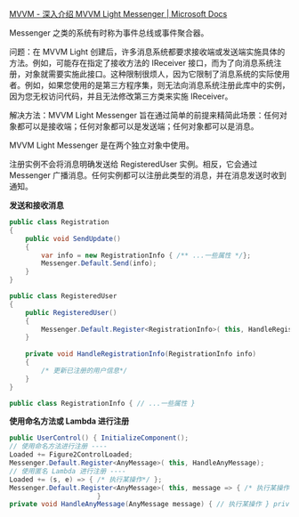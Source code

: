[MVVM - 深入介绍 MVVM Light Messenger | Microsoft Docs](https://docs.microsoft.com/zh-cn/archive/msdn-magazine/2014/june/mvvm-the-mvvm-light-messenger-in-depth)

Messenger 之类的系统有时称为事件总线或事件聚合器。

问题：在 MVVM Light 创建后，许多消息系统都要求接收端或发送端实施具体的方法。例如，可能存在指定了接收方法的 IReceiver 接口，而为了向消息系统注册，对象就需要实施此接口。这种限制很烦人，因为它限制了消息系统的实际使用者。例如，如果您使用的是第三方程序集，则无法向消息系统注册此库中的实例，因为您无权访问代码，并且无法修改第三方类来实施 IReceiver。

解决方法：MVVM Light Messenger 旨在通过简单的前提来精简此场景：任何对象都可以是接收端；任何对象都可以是发送端；任何对象都可以是消息。

MVVM Light Messenger 是在两个独立对象中使用。

注册实例不会将消息明确发送给 RegisteredUser 实例。相反，它会通过 Messenger 广播消息。任何实例都可以注册此类型的消息，并在消息发送时收到通知。

**发送和接收消息**
```C#
public class Registration 
{ 
	public void SendUpdate() 
	{ 
		var info = new RegistrationInfo { /** ...一些属性 */}; 
		Messenger.Default.Send(info); 
	} 
} 

public class RegisteredUser 
{ 
	public RegisteredUser() 
	{ 
		Messenger.Default.Register<RegistrationInfo>( this, HandleRegistrationInfo); 
	} 
	
	private void HandleRegistrationInfo(RegistrationInfo info) 
	{ 
		/* 更新已注册的用户信息*/ 
	} 
} 

public class RegistrationInfo { // ...一些属性 }
```

**使用命名方法或 Lambda 进行注册**
```C#
public UserControl() { InitializeComponent(); 
// 使用命名方法进行注册 ---- 
Loaded += Figure2ControlLoaded; 
Messenger.Default.Register<AnyMessage>( this, HandleAnyMessage); 
// 使用匿名 Lambda 进行注册 ---- 
Loaded += (s, e) => { /* 执行某操作*/ }; 
Messenger.Default.Register<AnyMessage>( this, message => { /* 执行某操作*/ }); 
					  } 
private void HandleAnyMessage(AnyMessage message) { // 执行某操作 } private void Figure2ControlLoaded (object sender, RoutedEventArgs e) { // 执行某操作 }
```